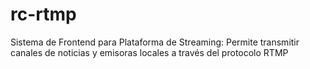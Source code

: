 # rc-rtmp
Sistema de Frontend para Plataforma de Streaming: Permite transmitir canales de noticias y emisoras locales a través del protocolo RTMP
